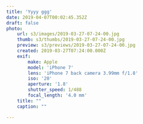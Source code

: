 ```yaml
---
title: 'Yyyy ggg'
date: 2019-04-07T00:02:45.352Z
draft: false
photo:
    url: s3/images/2019-03-27-07-24-00.jpg
    thumb: s3/thumbs/2019-03-27-07-24-00.jpg
    preview: s3/previews/2019-03-27-07-24-00.jpg
    created: 2019-03-27T07:24:00.000Z
    exif:
        make: Apple
        model: 'iPhone 7'
        lens: 'iPhone 7 back camera 3.99mm f/1.8'
        iso: '20'
        aperture: '1.8'
        shutter_speed: 1/488
        focal_length: '4.0 mm'
    title: ""
    caption: ""

---
```

